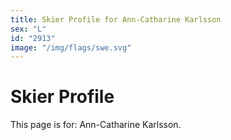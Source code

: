 ```yaml
---
title: Skier Profile for Ann-Catharine Karlsson
sex: "L"
id: "2913"
image: "/img/flags/swe.svg" 
---
```


# Skier Profile

This page is for: Ann-Catharine Karlsson.
    